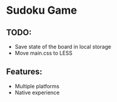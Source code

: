 # Sudoku Game

## TODO:

- Save state of the board in local storage
- Move main.css to LESS

## Features:
- Multiple platforms
- Native experience
